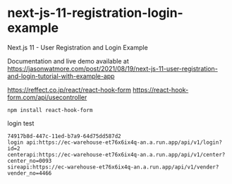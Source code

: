 # next-js-11-registration-login-example

Next.js 11 - User Registration and Login Example

Documentation and live demo available at <https://jasonwatmore.com/post/2021/08/19/next-js-11-user-registration-and-login-tutorial-with-example-app>

<https://reffect.co.jp/react/react-hook-form>
<https://react-hook-form.com/api/usecontroller>

```shell
npm install react-hook-form
```

login test

```shell
74917b8d-447c-11ed-b7a9-64d75dd587d2
login api:https://ec-warehouse-et76x6ix4q-an.a.run.app/api/v1/login?id=2
centerapi:https://ec-warehouse-et76x6ix4q-an.a.run.app/api/v1/center?center_no=0093
sireapi:https://ec-warehouse-et76x6ix4q-an.a.run.app/api/v1/vender?vender_no=4466
```
